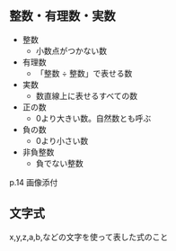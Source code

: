 ## 整数・有理数・実数

- 整数
    - 小数点がつかない数
- 有理数
    - 「整数 ÷ 整数」で表せる数
- 実数
    - 数直線上に表せるすべての数
- 正の数
    - 0より大きい数。自然数とも呼ぶ
- 負の数
    - 0より小さい数
- 非負整数
    - 負でない整数

p.14 画像添付

## 文字式

x,y,z,a,b,などの文字を使って表した式のこと